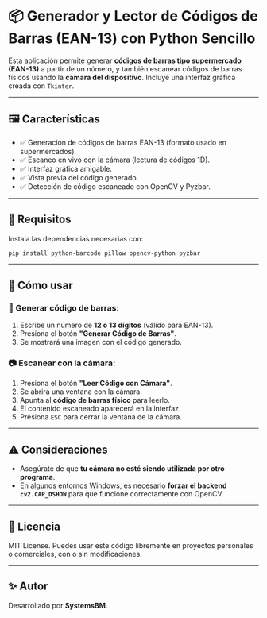 # 📦 Generador y Lector de Códigos de Barras (EAN-13) con Python Sencillo 

Esta aplicación permite generar **códigos de barras tipo supermercado (EAN-13)** a partir de un número, y también escanear códigos de barras físicos usando la **cámara del dispositivo**. Incluye una interfaz gráfica creada con `Tkinter`.

---

## 🖼️ Características

- ✅ Generación de códigos de barras EAN-13 (formato usado en supermercados).
- ✅ Escaneo en vivo con la cámara (lectura de códigos 1D).
- ✅ Interfaz gráfica amigable.
- ✅ Vista previa del código generado.
- ✅ Detección de código escaneado con OpenCV y Pyzbar.
---

## 🚀 Requisitos

Instala las dependencias necesarias con:

```bash
pip install python-barcode pillow opencv-python pyzbar
```

---

## 🧪 Cómo usar

### 🔘 Generar código de barras:

1. Escribe un número de **12 o 13 dígitos** (válido para EAN-13).
2. Presiona el botón **"Generar Código de Barras"**.
3. Se mostrará una imagen con el código generado.

### 📷 Escanear con la cámara:

1. Presiona el botón **"Leer Código con Cámara"**.
2. Se abrirá una ventana con la cámara.
3. Apunta al **código de barras físico** para leerlo.
4. El contenido escaneado aparecerá en la interfaz.
5. Presiona `ESC` para cerrar la ventana de la cámara.

---

## ⚠️ Consideraciones

- Asegúrate de que **tu cámara no esté siendo utilizada por otro programa**.
- En algunos entornos Windows, es necesario **forzar el backend `cv2.CAP_DSHOW`** para que funcione correctamente con OpenCV.

---

## 📄 Licencia

MIT License. Puedes usar este código libremente en proyectos personales o comerciales, con o sin modificaciones.

---

## ✨ Autor

Desarrollado por **SystemsBM**.


